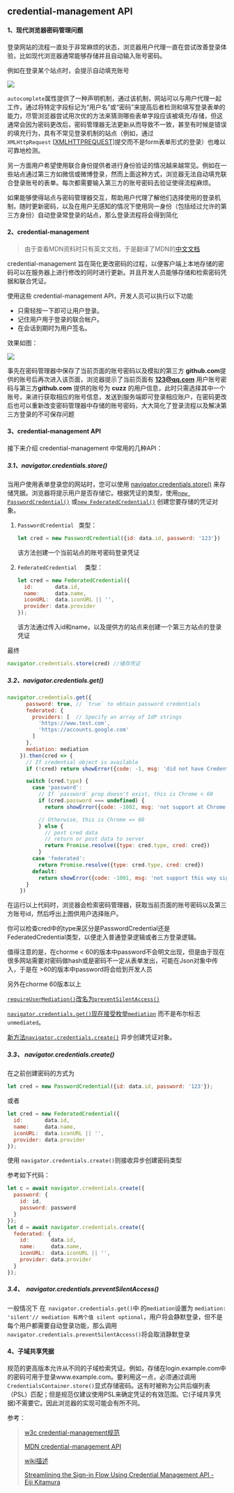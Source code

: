 ## credential-management API

#### 1、现代浏览器密码管理问题

登录网站的流程一直处于非常麻烦的状态，浏览器用户代理一直在尝试改善登录体验，比如现代浏览器通常能够存储并且自动输入账号密码。

例如在登录某个站点时，会提示自动填充账号

![](./images/autocomplete.png)

`autocomplete`属性提供了一种声明机制，通过该机制，网站可以与用户代理一起工作，通过将特定字段标记为“用户名”或“密码”来提高后者检测和填写登录表单的能力，尽管浏览器尝试用次优的方法来猜测哪些表单字段应该被填充/存储，但这通常会因为密码更改后，密码管理器无法更新从而导致不一致，甚至有时候是错误的填充行为，具有不常见登录机制的站点（例如，通过`XMLHttpRequest` [[XMLHTTPREQUEST\]](https://w3c.github.io/webappsec-credential-management/#biblio-xmlhttprequest)提交而不是form表单形式的登录）也难以可靠地检测。

另一方面用户希望使用联合身份提供者进行身份验证的情况越来越常见。例如在一些站点通过第三方如微信或微博登录，然而上面这种方式，浏览器无法自动填充联合登录账号的表单。每次都需要输入第三方的账号密码去验证使得流程麻烦。

如果能够使得站点与密码管理器交互，帮助用户代理了解他们选择使用的登录机制，随时更新密码，以及在用户无感知的情况下使用同一身份（包括经过允许的第三方身份）自动登录常登录的站点，那么登录流程将会得到简化

#### 2、credential-management

> 由于查看MDN资料时只有英文文档，于是翻译了MDN的[中文文档](https://developer.mozilla.org/zh-CN/docs/Web/API/Credential_Management_API)

credential-management 旨在简化更改密码的过程，以便客户端上本地存储的密码可以在服务器上进行修改的同时进行更新。并且开发人员能够存储和检索密码凭据和联合凭证。

使用这些 credential-management API，开发人员可以执行以下功能

- 只需轻按一下即可让用户登录。
- 记住用户用于登录的联合帐户。
- 在会话到期时为用户签名。



效果如图：

![](./images/selectAccount.png)

事先在密码管理器中保存了当前页面的账号密码以及模拟的第三方 **github.com**提供的账号后再次进入该页面，浏览器提示了当前页面有 **123@qq.com** 用户账号密码与第三方**github.com** 提供的账号为 **cuzz** 的用户信息，此时只需选择其中一个账号，来进行获取相应的账号信息，发送到服务端即可登录相应账户，在密码更改后也可以重新改变密码管理器中存储的账号密码，大大简化了登录流程以及解决第三方登录的不可保存问题



#### 3、credential-management API

接下来介绍 credential-management 中常用的几种API：

##### 3.1、navigator.credentials.store() 

当用户使用表单登录您的网站时，您可以使用 [navigator.credentials.store()](https://developer.mozilla.org/en-US/docs/Web/API/CredentialsContainer/store) 来存储凭据。浏览器将提示用户是否存储它。根据凭证的类型，使用[`new PasswordCredential()`](https://developer.mozilla.org/en-US/docs/Web/API/PasswordCredential) 或[`new FederatedCredential()`](https://developer.mozilla.org/en-US/docs/Web/API/FederatedCredential) 创建您要存储的凭证对象。

1. `PasswordCredential ` 类型：

   ```javascript
   let cred = new PasswordCredential({id: data.id, password: '123'})
   ```

   该方法创建一个当前站点的账号密码登录凭证

2. `FederatedCredential  ` 类型：

   ```javascript
   let cred = new FederatedCredential({
     id:       data.id,
     name:     data.name,
     iconURL:  data.iconURL || '',
     provider: data.provider
   });
   ```

   该方法通过传入id和name，以及提供方的站点来创建一个第三方站点的登录凭证

最终

```javascript
navigator.credentials.store(cred) //储存凭证
```

##### 3.2、navigator.credentials.get() 

```javascript
navigator.credentials.get({
      password: true, // `true` to obtain password credentials
      federated: {
        providers: [  // Specify an array of IdP strings
          'https://www.test.com',
          'https://accounts.google.com'
        ]
      },
      mediation: mediation
    }).then(cred => {
      // If credential object is available
      if (!cred) return showError({code: -1, msg: 'did not have Credentials'})

      switch (cred.type) {
        case 'password':
          // If `password` prop doesn't exist, this is Chrome < 60
          if (cred.password === undefined) {
            return showError({code: -1002, msg: 'not support at Chrome version < 60'})

          // Otherwise, this is Chrome => 60
          } else {
            // post cred data
            // return or post data to server
            return Promise.resolve({type: cred.type, cred: cred})
          }
        case 'federated':
          return Promise.resolve({type: cred.type, cred: cred})
        default:
          return showError({code: -1001, msg: 'not support this way sign'})
      }
    })
```

在运行以上代码时，浏览器会检索密码管理器，获取当前页面的账号密码以及第三方账号id，然后呼出上图供用户选择账户。

你可以检查cred中的type来区分是PasswordCredential还是FederatedCredential类型，以便走入普通登录逻辑或者三方登录逻辑。

值得注意的是，在chorme < 60的版本中password不会明文出现，但是由于现在很多网站需要对密码做hash或是密码不一定从表单发出，可能在Json对象中传入，于是在 >60的版本中password将会给到开发人员

另外在chorme 60版本以上

[`requireUserMediation()`改名为`preventSilentAccess()`](https://developers.google.com/web/updates/2017/06/credential-management-updates#preventsilentaccess)

[`navigator.credentials.get()`现在接受枚举`mediation`](https://developers.google.com/web/updates/2017/06/credential-management-updates#mediation) 而不是布尔标志`unmediated`。

[新方法`navigator.credentials.create()`](https://developers.google.com/web/updates/2017/06/credential-management-updates#credentialscreate) 异步创建凭证对象。

##### 3.3、 navigator.credentials.create()

在之前创建密码的方式为

```javascript
let cred = new PasswordCredential({id: data.id, password: '123'});
```

或者

```javascript
let cred = new FederatedCredential({
  id:       data.id,
  name:     data.name,
  iconURL:  data.iconURL || '',
  provider: data.provider
});
```

使用 `navigator.credentials.create()`则接收异步创建密码类型

参考如下代码：

```javascript
let c = await navigator.credentials.create({
  password: {
    id: id,
    password: password
  }
});
let d = await navigator.credentials.create({
  federated: {
    id:       data.id,
    name:     data.name,
    iconURL:  data.iconURL || '',
    provider: data.provider
  }
});
```



##### 3.4、  navigator.credentials.preventSilentAccess()

一般情况下 在` navigator.credentials.get()`中 的`mediation`设置为 `mediation: 'silent'// mediation 有两个值 silent optional`，用户将会静默登录，但不是每个用户都需要自动登录功能，那么调用 `navigator.credentials.preventSilentAccess()`将会取消静默登录

#### 4、子域共享凭据

规范的更高版本允许从不同的子域检索凭证。例如，存储在login.example.com中的密码可用于登录www.example.com。要利用这一点，必须通过调用`CredentialsContainer.store()`显式存储密码。这有时被称为公共后缀列表（PSL）匹配；但是规范仅建议使用PSL来确定凭证的有效范围。它(子域共享凭据)不需要它。因此浏览器的实现可能会有所不同。

参考：

>[w3c credential-management规范](https://w3c.github.io/webappsec-credential-management/)
>
>[MDN credential-management API](https://developer.mozilla.org/en-US/docs/Web/API/Credential_Management_API)
>
>[wiki描述](https://en.wikipedia.org/wiki/Credential_Management)
>
>[Streamlining the Sign-in Flow Using Credential Management API - Eiji Kitamura](https://developers.google.com/web/updates/2016/04/credential-management-api)
